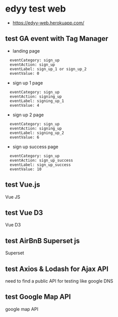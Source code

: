 # edyy test web
* https://edyy-web.herokuapp.com/

## test GA event with Tag Manager
* landing page
```
  eventCategory: sign_up
  eventAction: sign_up
  eventLabel: sign_up_1 or sign_up_2
  eventValue: 0
```
* sign up 1 page
```
  eventCategory: sign_up
  eventAction: signing_up
  eventLabel: signing_up_1
  eventValue: 4
```
* sign up 2 page
```
  eventCategory: sign_up
  eventAction: signing_up
  eventLabel: signing_up_2
  eventValue: 6
```
* sign up success page
```
  eventCategory: sign_up
  eventAction: sign_up_success
  eventLabel: sign_up_success
  eventValue: 10
```

## test Vue.js
Vue JS

## test Vue D3
Vue D3

## test AirBnB Superset js
Superset

## test Axios & Lodash for Ajax API
need to find a public API for testing like google DNS

## test Google Map API
google map API
